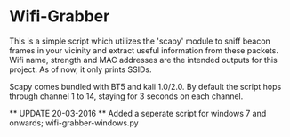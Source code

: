 <h1>Wifi-Grabber</h1>
<p>This is a simple script which utilizes the 'scapy' module to sniff beacon frames in your vicinity and extract useful information from 
these packets. Wifi name, strength and MAC addresses are the intended outputs for this project. As of now, it only prints SSIDs.</p>

<p>Scapy comes bundled with BT5 and kali 1.0/2.0. By default the script hops through channel 1 to 14, staying for 3 seconds on each channel.</p>

** UPDATE 20-03-2016 ** Added a seperate script for windows 7 and onwards; wifi-grabber-windows.py

